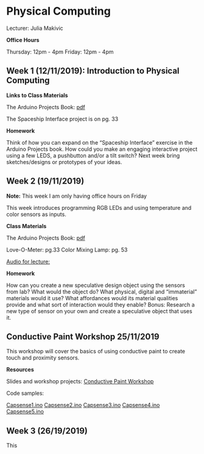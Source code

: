 Physical Computing
==================

Lecturer: Julia Makivic

**Office Hours**

Thursday: 12pm - 4pm
Friday: 12pm - 4pm


## Week 1 (12/11/2019): Introduction to Physical Computing

**Links to Class Materials**

The Arduino Projects Book: [pdf](https://bastiaanvanhengel.files.wordpress.com/2016/06/arduino_projects_book.pdf)

The Spaceship Interface project is on pg. 33

**Homework**

Think of how you can expand on the “Spaceship Interface” exercise in the Arduino Projects book. How could you make an engaging interactive project using a few LEDS, a pushbutton and/or a tilt switch? Next week bring sketches/designs or prototypes of your ideas.


## Week 2 (19/11/2019)


**Note:** This week I am only having office hours on Friday

This week introduces programming RGB LEDs and using temperature and color sensors as inputs.

**Class Materials**

The Arduino Projects Book: [pdf](https://bastiaanvanhengel.files.wordpress.com/2016/06/arduino_projects_book.pdf)

Love-O-Meter: pg.33
Color Mixing Lamp: pg. 53

[Audio for lecture: ](https://drive.google.com/open?id=12UVyf24q05a3jatpUSf9OHX66ckoL6tt)

**Homework**

How can you create a new speculative design object using the sensors from lab? What would the object do? What physical, digital and “immaterial” materials would it use? What affordances would its material qualities provide and what sort of interaction would they enable?
Bonus: Research a new type of sensor on your own and create a speculative object that uses it.

## Conductive Paint Workshop 25/11/2019

This workshop will cover the basics of using conductive paint to create touch and proximity sensors. 

**Resources**

Slides and workshop projects: [Conductive Paint Workshop](https://github.com/jmakivic/cci-pcomp-fall2019/blob/master/Conductive%20Paint%20Workshop.pdf)

Code samples:

[Capsense1.ino](https://github.com/jmakivic/cci-pcomp-fall2019/blob/master/CapSense1.ino)
[Capsense2.ino](https://github.com/jmakivic/cci-pcomp-fall2019/blob/master/CapSense2.ino)
[Capsense3.ino](https://github.com/jmakivic/cci-pcomp-fall2019/blob/master/CapSense3.ino)
[Capsense4.ino](https://github.com/jmakivic/cci-pcomp-fall2019/blob/master/CapSense4.ino)
[Capsense5.ino](https://github.com/jmakivic/cci-pcomp-fall2019/blob/master/CapSense5.ino)


## Week 3 (26/19/2019)

This















